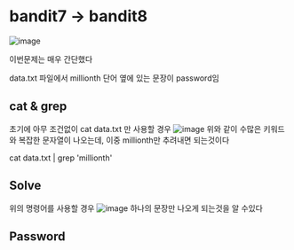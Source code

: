 # bandit7 -> bandit8
![image](https://github.com/YbSain/KaliLinux/assets/108385276/68dad35b-dce6-4f34-948a-a17eb7f73b50)

이번문제는 매우 간단했다

data.txt 파일에서 millionth 단어 옆에 있는 문장이 password임

## cat & grep
초기에 아무 조건없이 cat data.txt 만 사용할 경우 
![image](https://github.com/YbSain/KaliLinux/assets/108385276/db8ce3e5-2aa5-43ef-8608-974d419ac2b7)
위와 같이 수많은 키워드와 복잡한 문자열이 나오는데, 이중 millionth만 추려내면 되는것이다

   cat data.txt | grep 'millionth'

## Solve

위의 명령어를 사용할 경우
![image](https://github.com/YbSain/KaliLinux/assets/108385276/5e75dce5-1b86-488f-9019-b49f46c5d57d)
하나의 문장만 나오게 되는것을 알 수있다

## Password
